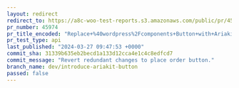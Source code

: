 ```yaml
---
layout: redirect
redirect_to: https://a8c-woo-test-reports.s3.amazonaws.com/public/pr/45974/api/index.html
pr_number: 45974
pr_title_encoded: "Replace+%40wordpress%2Fcomponents+Button+with+Ariakit+Button+in+blocks+f%2Fe+components"
pr_test_type: api
last_published: "2024-03-27 09:47:53 +0000"
commit_sha: 31339b635eb2becd1a133d12cca4e1c4c8edfcd7
commit_message: "Revert redundant changes to place order button."
branch_name: dev/introduce-ariakit-button
passed: false
---
```

